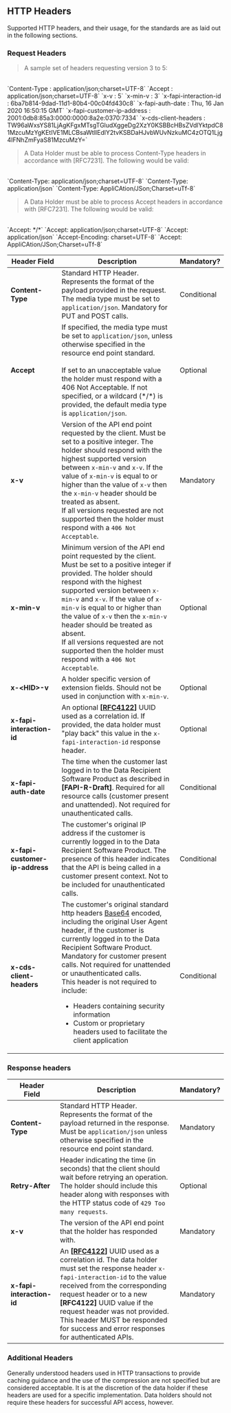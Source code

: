 ## HTTP Headers

Supported HTTP headers, and their usage, for the standards are as laid out in the following sections.

### Request Headers
>A sample set of headers requesting version 3 to 5:  
<BR>
`Content-Type : application/json;charset=UTF-8`  
`Accept : application/json;charset=UTF-8`  
`x-v : 5`  
`x-min-v : 3`  
`x-fapi-interaction-id : 6ba7b814-9dad-11d1-80b4-00c04fd430c8`  
`x-fapi-auth-date : Thu, 16 Jan 2020 16:50:15 GMT`  
`x-fapi-customer-ip-address : 2001:0db8:85a3:0000:0000:8a2e:0370:7334`  
`x-cds-client-headers : TW96aWxsYS81LjAgKFgxMTsgTGludXggeDg2XzY0KSBBcHBsZVdlYktpdC81MzcuMzYgKEtIVE1MLCBsaWtlIEdlY2tvKSBDaHJvbWUvNzkuMC4zOTQ1Ljg4IFNhZmFyaS81MzcuMzY=`  

>A Data Holder must be able to process Content-Type headers in accordance with [RFC7231]. The following would be valid:   
<BR>
`Content-Type: application/json;charset=UTF-8`  
`Content-Type: application/json`    
`Content-Type: AppliCAtion/JSon;Charset=uTf-8`  

>A Data Holder must be able to process Accept headers in accordance with [RFC7231]. The following would be valid:  
<BR>
`Accept: */*`  
`Accept: application/json;charset=UTF-8`  
`Accept: application/json`  
`Accept-Encoding: charset=UTF-8`  
`Accept: AppliCAtion/JSon;Charset=uTf-8`  

Header Field | Description | Mandatory?
-------------|-------------|-----------
**Content-Type** | Standard HTTP Header. Represents the format of the payload provided in the request. The media type must be set to `application/json`. Mandatory for PUT and POST calls.| Conditional
**Accept** | If specified, the media type must be set to `application/json`, unless otherwise specified in the resource end point standard. <br/><br/>If set to an unacceptable value the holder must respond with a 406 Not Acceptable. If not specified, or a wildcard (\*/\*) is provided, the default media type is `application/json`.| Optional
**x-v** | Version of the API end point requested by the client. Must be set to a positive integer. The holder should respond with the highest supported version between `x-min-v` and `x-v`. If the value of `x-min-v` is equal to or higher than the value of `x-v` then the `x-min-v` header should be treated as absent. <br/>If all versions requested are not supported then the holder must respond with a `406 Not Acceptable`. | Mandatory
**x-min-v** | Minimum version of the API end point requested by the client. Must be set to a positive integer if provided. The holder should respond with the highest supported version between `x-min-v` and `x-v`. If the value of `x-min-v` is equal to or higher than the value of `x-v` then the `x-min-v` header should be treated as absent. <br/>If all versions requested are not supported then the holder must respond with a `406 Not Acceptable`. | Optional
**x-&lt;HID&gt;-v** | A holder specific version of extension fields. Should not be used in conjunction with `x-min-v`. | Optional
**x-fapi-interaction-id** | An optional **[[RFC4122](https://tools.ietf.org/html/rfc4122)]** UUID used as a correlation id. If provided, the data holder must "play back" this value in the `x-fapi-interaction-id` response header.| Optional
**x-fapi-auth-date** | The time when the customer last logged in to the Data Recipient Software Product as described in **[FAPI-R-Draft]**.  Required for all resource calls (customer present and unattended).   Not required for unauthenticated calls. | Conditional
**x-fapi-customer-ip-address** | The customer's original IP address if the customer is currently logged in to the Data Recipient Software Product. The presence of this header indicates that the API is being called in a customer present context. Not to be included for unauthenticated calls. | Conditional
**x-cds-client-headers** | The customer's original standard http headers [Base64](#common-field-types) encoded, including the original User Agent header, if the customer is currently logged in to the Data Recipient Software Product. Mandatory for customer present calls.  Not required for unattended or unauthenticated calls.<br/>This header is not required to include:<br/><ul><li>Headers containing security information</li><li>Custom or proprietary headers used to facilitate the client application</li></ul>| Conditional

### Response headers
Header Field | Description | Mandatory?
-------------|-------------|-----------
**Content-Type** | Standard HTTP Header. Represents the format of the payload returned in the response.<br/>Must be `application/json` unless otherwise specified in the resource end point standard. | Mandatory
**Retry-After** | Header indicating the time (in seconds) that the client should wait before retrying an operation. The holder should include this header along with responses with the HTTP status code of `429 Too many requests`. | Optional
**x-v** | The version of the API end point that the holder has responded with. | Mandatory
**x-fapi-interaction-id** | An **[[RFC4122](https://tools.ietf.org/html/rfc4122)]** UUID used as a correlation id. The data holder must set the response header `x-fapi-interaction-id` to the value received from the corresponding request header or to a new **[RFC4122]** UUID value if the request header was not provided. This header MUST be responded for success and error responses for authenticated APIs. | Mandatory

### Additional Headers

Generally understood headers used in HTTP transactions to provide caching guidance and the use of the compression are not specified but are considered acceptable. It is at the discretion of the data holder if these headers are used for a specific implementation. Data holders should not require these headers for successful API access, however.
